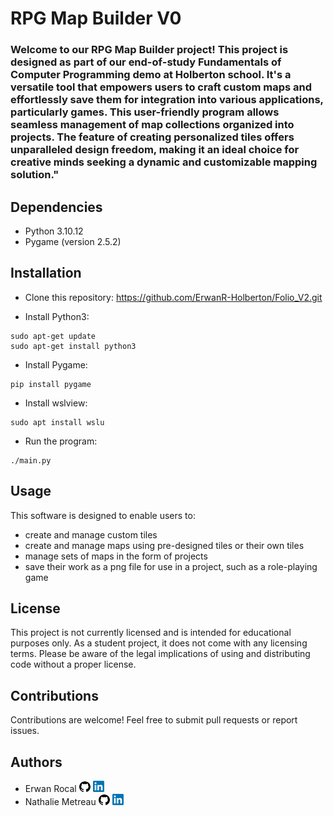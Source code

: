 # RPG Map Builder V0

### Welcome to our RPG Map Builder project! This project is designed as part of our end-of-study Fundamentals of Computer Programming demo at Holberton school. It's a versatile tool that empowers users to craft custom maps and effortlessly save them for integration into various applications, particularly games. This user-friendly program allows seamless management of map collections organized into projects. The feature of creating personalized tiles offers unparalleled design freedom, making it an ideal choice for creative minds seeking a dynamic and customizable mapping solution."

## Dependencies

- Python 3.10.12
- Pygame (version 2.5.2)

## Installation

- Clone this repository: https://github.com/ErwanR-Holberton/Folio_V2.git

- Install Python3:
```
sudo apt-get update
sudo apt-get install python3
```
- Install Pygame:
```
pip install pygame
```
- Install wslview:
```
sudo apt install wslu
```
- Run the program:
```
./main.py
```
## Usage

This software is designed to enable users to:
- create and manage custom tiles
- create and manage maps using pre-designed tiles or their own tiles
- manage sets of maps in the form of projects
- save their work as a png file for use in a project, such as a role-playing game

## License

This project is not currently licensed and is intended for educational purposes only. As a student project, it does not come with any licensing terms. Please be aware of the legal implications of using and distributing code without a proper license.

## Contributions

Contributions are welcome! Feel free to submit pull requests or report issues.

## Authors

- Erwan Rocal [![github icon](https://github.com/ErwanR-Holberton/Folio_V2/blob/a19454c079da3de1f68037ae743f0715d02322b0/github%20icon.png)](https://github.com/ErwanR-Holberton)
[![linkedin icon](/base_assets/linkedin%20icon.png)](https://www.linkedin.com/in/erwan-rocal-15828725a/)
- Nathalie Metreau [![github icon](https://github.com/ErwanR-Holberton/Folio_V2/blob/a19454c079da3de1f68037ae743f0715d02322b0/github%20icon.png)](https://github.com/NathalieMet)
[![linkedin icon](/base_assets/linkedin%20icon.png)](https://www.linkedin.com/in/nathalie-metreau/)
